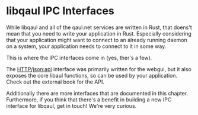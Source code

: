 # libqaul IPC Interfaces

While libqaul and all of the qaul.net services are written in Rust,
that doens't mean that you need to write your application in Rust.
Especially considering that your application might want to connect to
an already running daemon on a system, your application needs to
connect to it in some way.

This is where the IPC interfaces come in (yes, ther's a few).

The [HTTP/json:api](http) interface was primarily written for the
webgui, but it also exposes the core libaul functions, so can be used
by your application.  Check out the external book for the API.

Additionally there are more interfaces that are documented in this
chapter.  Furthermore, if you think that there's a benefit in building
a new IPC interface for libqaul, get in touch! We're very curious.

[http]: docs.qaul.net/http-api/
